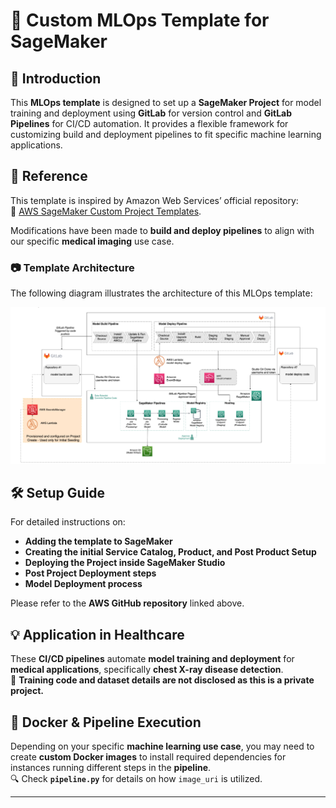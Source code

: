 # 🚀 Custom MLOps Template for SageMaker

## 📖 Introduction  
This **MLOps template** is designed to set up a **SageMaker Project** for model training and deployment using **GitLab** for version control and **GitLab Pipelines** for CI/CD automation. It provides a flexible framework for customizing build and deployment pipelines to fit specific machine learning applications.

## 🔗 Reference  
This template is inspired by Amazon Web Services’ official repository:  
🔗 [AWS SageMaker Custom Project Templates](https://github.com/aws-samples/sagemaker-custom-project-templates.git).  

Modifications have been made to **build and deploy pipelines** to align with our specific **medical imaging** use case.

### 📷 Template Architecture  
The following diagram illustrates the architecture of this MLOps template:

![MLOps Template Architecture](images/image.png) 

## 🛠️ Setup Guide  
For detailed instructions on:  
- **Adding the template to SageMaker**  
- **Creating the initial Service Catalog, Product, and Post Product Setup**  
- **Deploying the Project inside SageMaker Studio**  
- **Post Project Deployment steps**  
- **Model Deployment process**  

Please refer to the **AWS GitHub repository** linked above.

## 💡 Application in Healthcare  
These **CI/CD pipelines** automate **model training and deployment** for **medical applications**, specifically **chest X-ray disease detection**.  
🚫 **Training code and dataset details are not disclosed as this is a private project.**  

## 🐳 Docker & Pipeline Execution  
Depending on your specific **machine learning use case**, you may need to create **custom Docker images** to install required dependencies for instances running different steps in the **pipeline**.  
🔍 Check **`pipeline.py`** for details on how `image_uri` is utilized.

---

